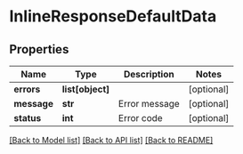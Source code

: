 # InlineResponseDefaultData

## Properties
Name | Type | Description | Notes
------------ | ------------- | ------------- | -------------
**errors** | **list[object]** |  | [optional] 
**message** | **str** | Error message | [optional] 
**status** | **int** | Error code | [optional] 

[[Back to Model list]](../README.md#documentation-for-models) [[Back to API list]](../README.md#documentation-for-api-endpoints) [[Back to README]](../README.md)


